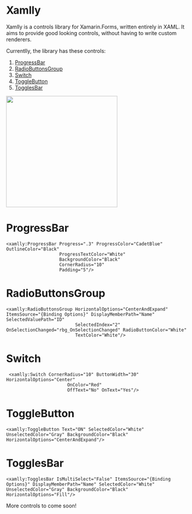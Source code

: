# Xamlly

Xamlly is a controls library for Xamarin.Forms, written entirely in XAML. It aims to provide good looking controls, without having to write custom renderers.

Currentlly, the library has these controls:
1. [ProgressBar](#progressbar)
2. [RadioButtonsGroup](https://github.com/mshwf/Xamlly#radiobuttonsgroup)
3. [Switch](https://github.com/mshwf/Xamlly#switch)
4. [ToggleButton](https://github.com/mshwf/Xamlly#togglebutton)
5. [TogglesBar](https://github.com/mshwf/Xamlly#togglesbar)

<img src="https://raw.githubusercontent.com/mshwf/Xamlly/master/Xamlly.Sample/xamlly.gif" width="300" />

# ProgressBar
```xaml 
<xamlly:ProgressBar Progress=".3" ProgressColor="CadetBlue" OutlineColor="Black"
                    ProgressTextColor="White"
                    BackgroundColor="Black"
                    CornerRadius="10"
                    Padding="5"/>
```

# RadioButtonsGroup
```xaml
<xamlly:RadioButtonsGroup HorizontalOptions="CenterAndExpand" ItemsSource="{Binding Options}" DisplayMemberPath="Name" SelectedValuePath="ID"
                          SelectedIndex="2" OnSelectionChanged="rbg_OnSelectionChanged" RadioButtonColor="White" 
                          TextColor="White"/>
```

# Switch

```xaml
 <xamlly:Switch CornerRadius="10" ButtonWidth="30" HorizontalOptions="Center"
                       OnColor="Red"
                       OffText="No" OnText="Yes"/>
```

# ToggleButton
```xaml
<xamlly:ToggleButton Text="ON" SelectedColor="White" UnselectedColor="Gray" BackgroundColor="Black" HorizontalOptions="CenterAndExpand"/>
```

# TogglesBar
```xaml
<xamlly:TogglesBar IsMultiSelect="False" ItemsSource="{Binding Options}" DisplayMemberPath="Name" SelectedColor="White" UnselectedColor="Gray" BackgroundColor="Black" HorizontalOptions="Fill"/>
```
More controls to come soon!
